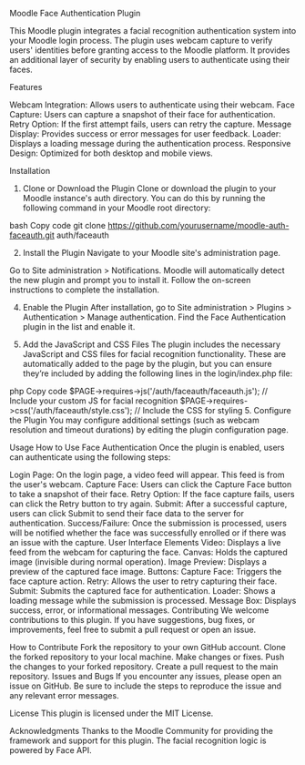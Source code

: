 Moodle Face Authentication Plugin

This Moodle plugin integrates a facial recognition authentication system into your Moodle login process. The plugin uses webcam capture to verify users' identities before granting access to the Moodle platform. It provides an additional layer of security by enabling users to authenticate using their faces.

Features

Webcam Integration: Allows users to authenticate using their webcam.
Face Capture: Users can capture a snapshot of their face for authentication.
Retry Option: If the first attempt fails, users can retry the capture.
Message Display: Provides success or error messages for user feedback.
Loader: Displays a loading message during the authentication process.
Responsive Design: Optimized for both desktop and mobile views.

Installation

1. Clone or Download the Plugin
Clone or download the plugin to your Moodle instance's auth directory. You can do this by running the following command in your Moodle root directory:

bash
Copy code
git clone https://github.com/yourusername/moodle-auth-faceauth.git auth/faceauth

2. Install the Plugin
Navigate to your Moodle site's administration page.

Go to Site administration > Notifications.
Moodle will automatically detect the new plugin and prompt you to install it.
Follow the on-screen instructions to complete the installation.

4. Enable the Plugin
After installation, go to Site administration > Plugins > Authentication > Manage authentication.
Find the Face Authentication plugin in the list and enable it.

6. Add the JavaScript and CSS Files
The plugin includes the necessary JavaScript and CSS files for facial recognition functionality. These are automatically added to the page by the plugin, but you can ensure they’re included by adding the following lines in the login/index.php file:

php
Copy code
$PAGE->requires->js('/auth/faceauth/faceauth.js');  // Include your custom JS for facial recognition
$PAGE->requires->css('/auth/faceauth/style.css');   // Include the CSS for styling
5. Configure the Plugin
You may configure additional settings (such as webcam resolution and timeout durations) by editing the plugin configuration page.

Usage
How to Use Face Authentication
Once the plugin is enabled, users can authenticate using the following steps:

Login Page: On the login page, a video feed will appear. This feed is from the user's webcam.
Capture Face: Users can click the Capture Face button to take a snapshot of their face.
Retry Option: If the face capture fails, users can click the Retry button to try again.
Submit: After a successful capture, users can click Submit to send their face data to the server for authentication.
Success/Failure: Once the submission is processed, users will be notified whether the face was successfully enrolled or if there was an issue with the capture.
User Interface Elements
Video: Displays a live feed from the webcam for capturing the face.
Canvas: Holds the captured image (invisible during normal operation).
Image Preview: Displays a preview of the captured face image.
Buttons:
Capture Face: Triggers the face capture action.
Retry: Allows the user to retry capturing their face.
Submit: Submits the captured face for authentication.
Loader: Shows a loading message while the submission is processed.
Message Box: Displays success, error, or informational messages.
Contributing
We welcome contributions to this plugin. If you have suggestions, bug fixes, or improvements, feel free to submit a pull request or open an issue.

How to Contribute
Fork the repository to your own GitHub account.
Clone the forked repository to your local machine.
Make changes or fixes.
Push the changes to your forked repository.
Create a pull request to the main repository.
Issues and Bugs
If you encounter any issues, please open an issue on GitHub. Be sure to include the steps to reproduce the issue and any relevant error messages.

License
This plugin is licensed under the MIT License.

Acknowledgments
Thanks to the Moodle Community for providing the framework and support for this plugin.
The facial recognition logic is powered by Face API.
